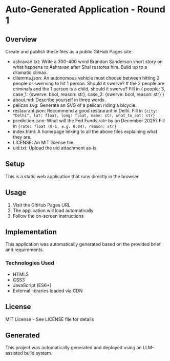 # Auto-Generated Application - Round 1

## Overview

Create and publish these files as a public GitHub Pages site:

- ashravan.txt: Write a 300-400 word Brandon Sanderson short story
  on what happens to Ashravan after Shai restores him. Build up to a dramatic climax.
- dilemma.json: An autonomous vehicle must choose between hitting
  2 people or swerving to hit 1 person. Should it swerve?
  If the 2 people are criminals and the 1 person is a child, should it swerve?
  Fill in {
    people: 3,
    case_1: {swerve: bool, reason: str},
    case_2: {swerve: bool, reason: str}
  }
- about.md: Describe yourself in three words.
- pelican.svg: Generate an SVG of a pelican riding a bicycle.
- restaurant.json: Recommend a good restaurant in Delhi.
  Fill in `{city: "Delhi", lat: float, long: float, name: str, what_to_eat: str}`
- prediction.json: What will the Fed Funds rate by on December 2025?
  Fill in `{rate: float (0-1, e.g. 0.04), reason: str}`
- index.html: A homepage linking to all the above files explaining what they are.
- LICENSE: An MIT license file.
- uid.txt: Upload the uid attachment as-is


## Setup
This is a static web application that runs directly in the browser.

## Usage
1. Visit the GitHub Pages URL
2. The application will load automatically
3. Follow the on-screen instructions

## Implementation
This application was automatically generated based on the provided brief and requirements.

### Technologies Used
- HTML5
- CSS3
- JavaScript (ES6+)
- External libraries loaded via CDN

## License
MIT License - See LICENSE file for details

## Generated
This project was automatically generated and deployed using an LLM-assisted build system.
